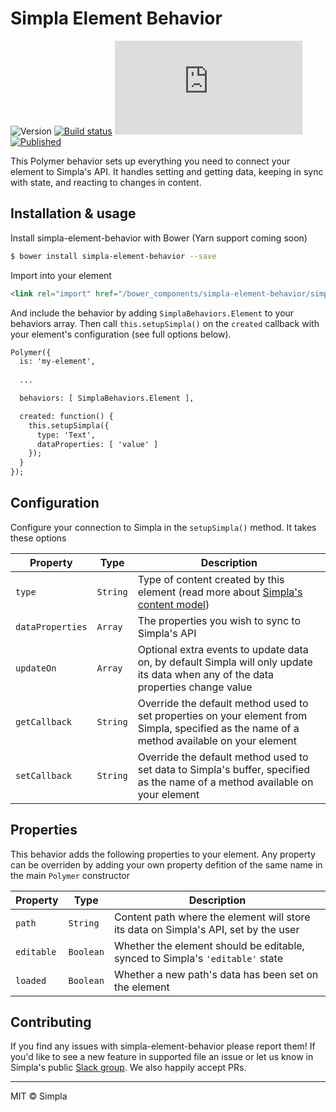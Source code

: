 # Simpla Element Behavior
![Version][bower-badge] [![Build status][travis-badge]][travis-url] ![Size][size-badge] [![Published][webcomponents-badge]][webcomponents-url]

This Polymer behavior sets up everything you need to connect your element to Simpla's API. It handles setting and getting data, keeping in sync with state, and reacting to changes in content.

## Installation & usage

Install simpla-element-behavior with Bower (Yarn support coming soon)

```sh
$ bower install simpla-element-behavior --save
```

Import into your element

```html
<link rel="import" href="/bower_components/simpla-element-behavior/simpla-element-behavior.html">
```

And include the behavior by adding `SimplaBehaviors.Element` to your behaviors array. Then call `this.setupSimpla()` on the `created` callback with your element's configuration (see full options below).

```html
Polymer({
  is: 'my-element',
  
  ...

  behaviors: [ SimplaBehaviors.Element ],

  created: function() {
    this.setupSimpla({
      type: 'Text',
      dataProperties: [ 'value' ]
    });
  }
});
```

## Configuration

Configure your connection to Simpla in the `setupSimpla()` method. It takes these options

Property         | Type     | Description                                                                                                                                  
---------------- | -------- | ------------                                                                                                                                  
`type`           | `String` | Type of content created by this element (read more about [Simpla's content model](https://www.simpla.io/docs/guides/content-model))          
`dataProperties` | `Array`  | The properties you wish to sync to Simpla's API                                                                                              
`updateOn`       | `Array`  | Optional extra events to update data on, by default Simpla will only update its data when any of the data properties change value        
`getCallback`    | `String` | Override the default method used to set properties on your element from Simpla, specified as the name of a method available on your element 
`setCallback`    | `String` | Override the default method used to set data to Simpla's buffer, specified as the name of a method available on your element                     

## Properties

This behavior adds the following properties to your element. Any property can be overriden by adding your own property defition of the same name in the main `Polymer` constructor

Property   | Type      | Description                                                                         
---------- | --------- | ------------                                                                         
`path`     | `String`  | Content path where the element will store its data on Simpla's API, set by the user 
`editable` | `Boolean` | Whether the element should be editable, synced to Simpla's `'editable'` state       
`loaded`   | `Boolean` | Whether a new path's data has been set on the element                               

## Contributing

If you find any issues with simpla-element-behavior please report them! If you'd like to see a new feature in supported file an issue or let us know in Simpla's public [Slack group](https://slack.simpla.io). We also happily accept PRs. 

***

MIT © Simpla

[bower-badge]: https://img.shields.io/bower/v/simpla-element-behavior.svg
[bowerlicense-badge]: https://img.shields.io/bower/l/simpla-element-behavior.svg
[travis-badge]: https://img.shields.io/travis/SimplaElements/simpla-element-behavior.svg
[travis-url]: https://travis-ci.org/SimplaElements/simpla-element-behavior
[bowerdeps-badge]: https://img.shields.io/gemnasium/SimplaElements/simpla-element-behavior.svg
[bowerdeps-url]: https://gemnasium.com/bower/simpla-element-behavior
[size-badge]: https://badges.herokuapp.com/size/github/SimplaElements/simpla-element-behavior/master/simpla-element-behavior.html?gzip=true
[webcomponents-badge]: https://img.shields.io/badge/webcomponents.org-published-blue.svg
[webcomponents-url]: https://www.webcomponents.org/element/SimplaElements/simpla-element-behavior.svg
